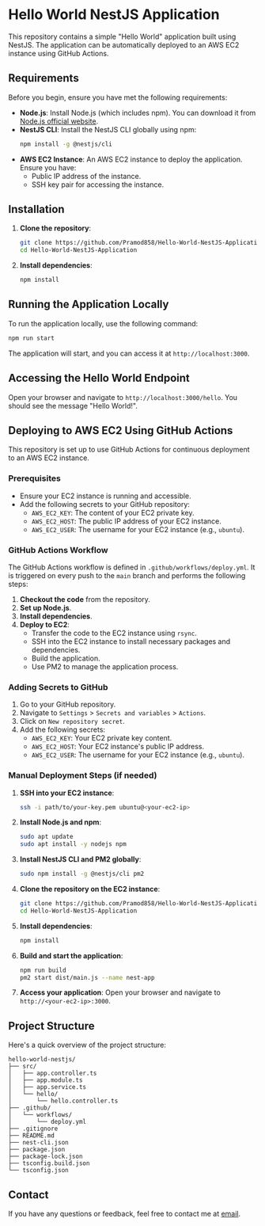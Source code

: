 # Hello World NestJS Application

This repository contains a simple "Hello World" application built using NestJS. The application can be automatically deployed to an AWS EC2 instance using GitHub Actions.

## Requirements

Before you begin, ensure you have met the following requirements:

- **Node.js**: Install Node.js (which includes npm). You can download it from [Node.js official website](https://nodejs.org/).
- **NestJS CLI**: Install the NestJS CLI globally using npm:
  ```bash
  npm install -g @nestjs/cli
  ```
- **AWS EC2 Instance**: An AWS EC2 instance to deploy the application. Ensure you have:
  - Public IP address of the instance.
  - SSH key pair for accessing the instance.

## Installation

1. **Clone the repository**:
   ```bash
   git clone https://github.com/Pramod858/Hello-World-NestJS-Application.git
   cd Hello-World-NestJS-Application
   ```

2. **Install dependencies**:
   ```bash
   npm install
   ```

## Running the Application Locally

To run the application locally, use the following command:

```bash
npm run start
```

The application will start, and you can access it at `http://localhost:3000`.

## Accessing the Hello World Endpoint

Open your browser and navigate to `http://localhost:3000/hello`. You should see the message "Hello World!".

## Deploying to AWS EC2 Using GitHub Actions

This repository is set up to use GitHub Actions for continuous deployment to an AWS EC2 instance. 

### Prerequisites

- Ensure your EC2 instance is running and accessible.
- Add the following secrets to your GitHub repository:
  - `AWS_EC2_KEY`: The content of your EC2 private key.
  - `AWS_EC2_HOST`: The public IP address of your EC2 instance.
  - `AWS_EC2_USER`: The username for your EC2 instance (e.g., `ubuntu`).

### GitHub Actions Workflow

The GitHub Actions workflow is defined in `.github/workflows/deploy.yml`. It is triggered on every push to the `main` branch and performs the following steps:

1. **Checkout the code** from the repository.
2. **Set up Node.js**.
3. **Install dependencies**.
4. **Deploy to EC2**:
   - Transfer the code to the EC2 instance using `rsync`.
   - SSH into the EC2 instance to install necessary packages and dependencies.
   - Build the application.
   - Use PM2 to manage the application process.

### Adding Secrets to GitHub

1. Go to your GitHub repository.
2. Navigate to `Settings` > `Secrets and variables` > `Actions`.
3. Click on `New repository secret`.
4. Add the following secrets:
   - `AWS_EC2_KEY`: Your EC2 private key content.
   - `AWS_EC2_HOST`: Your EC2 instance's public IP address.
   - `AWS_EC2_USER`: The username for your EC2 instance (e.g., `ubuntu`).

### Manual Deployment Steps (if needed)

1. **SSH into your EC2 instance**:
   ```bash
   ssh -i path/to/your-key.pem ubuntu@<your-ec2-ip>
   ```

2. **Install Node.js and npm**:
   ```bash
   sudo apt update
   sudo apt install -y nodejs npm
   ```

3. **Install NestJS CLI and PM2 globally**:
   ```bash
   sudo npm install -g @nestjs/cli pm2
   ```

4. **Clone the repository on the EC2 instance**:
   ```bash
   git clone https://github.com/Pramod858/Hello-World-NestJS-Application.git
   cd Hello-World-NestJS-Application
   ```

5. **Install dependencies**:
   ```bash
   npm install
   ```

6. **Build and start the application**:
   ```bash
   npm run build
   pm2 start dist/main.js --name nest-app
   ```

7. **Access your application**:
   Open your browser and navigate to `http://<your-ec2-ip>:3000`.

## Project Structure

Here's a quick overview of the project structure:

```
hello-world-nestjs/
├── src/
│   ├── app.controller.ts
│   ├── app.module.ts
│   ├── app.service.ts
│   └── hello/
│       └── hello.controller.ts
├── .github/
│   └── workflows/
│       └── deploy.yml
├── .gitignore
├── README.md
├── nest-cli.json
├── package.json
├── package-lock.json
├── tsconfig.build.json
└── tsconfig.json
```

## Contact

If you have any questions or feedback, feel free to contact me at [email](pramodbadiger45@gmail.com).

